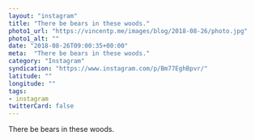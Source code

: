 ```yaml
---
layout: "instagram"
title: "There be bears in these woods."
photo1_url: "https://vincentp.me/images/blog/2018-08-26/photo.jpg"
photo1_alt: ""
date: "2018-08-26T09:00:35+00:00"
meta:  "There be bears in these woods."
category: "Instagram"
syndication: "https://www.instagram.com/p/Bm77EghBpvr/"
latitude: ""
longitude: ""
tags:
- instagram
twitterCard: false
---
```

There be bears in these woods.
